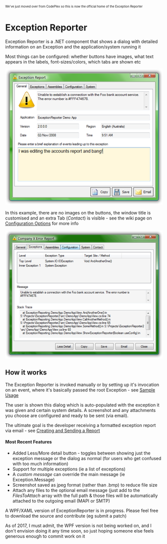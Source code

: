 <sub><sup>We've just moved over from CodePlex so this is now the official home of the Exception Reporter</sub></sup>


# Exception Reporter
Exception Reporter is a .NET component that shows a dialog with detailed information on an
Exception and the application/system running it

Most things can be configured: whether buttons have images, what text appears in the labels,
font-sizes/colors, which tabs are shown etc

![](images/er-user-input.png)

In this example, there are no images on the buttons,
the window title is customised and an extra Tab (_Contact_) is visible -
see the wiki page on [Configuration Options](https://github.com/PandaWood/Exception-Reporter/wiki/Configuration-Options) for more info

![](images/er-exceptions-tab.png)

## How it works

The Exception Reporter is invoked manually or by setting up it's invocation on an event, where it's basically passed the root Exception -
see [Sample Usage](https://github.com/PandaWood/Exception-Reporter/wiki/Sample-Usage)

The user is shown this dialog which is auto-populated with the exception it was given and certain system details.
A screenshot and any attachments you choose are configured and ready to be sent (via email).

The ultimate goal is the developer receiving a formatted exception report via email - see
[Creating and Sending a Report](https://github.com/PandaWood/Exception-Reporter/wiki/Creating-and-Sending-a-Report)


#### Most Recent Features
- Added Less/More detail button - toggles between showing just the exception message or the dialog
as normal (for users who get confused with too much information)
- Support for multiple exceptions (ie a list of exceptions)
- A  _custom message_ can override the main message (ie Exception.Message)
- Screenshot saved as jpeg format (rather than .bmp) to reduce file size
- Attach any files to the optional email message (just add to the _FilesToAttach_  array with the
full path & those files will be automatically attached to the outgoing email (MAPI or SMTP)

A WPF/XAML version of ExceptionReporter is in progress. Please feel free to download the source and
contribute (eg submit a patch)

As of 2017, I must admit, the WPF version is not being worked on, and I don't envision doing it any
time soon, so just hoping someone else feels generous enough to commit work on it
